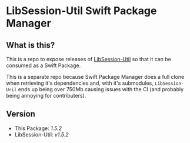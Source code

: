 # LibSession-Util Swift Package Manager

## What is this?
This is a repo to expose releases of [LibSession-Util](https://github.com/session-foundation/libsession-util) so that it can be consumed as a Swift Package.

This is a separate repo because Swift Package Manager does a full clone when retrieving it's dependencies and, with it's submodules, `LibSession-Uril` ends up being over 750Mb causing issues with the CI (and probably being annoying for contributers).

## Version

* This Package: *1.5.2*
* LibSession-Util: *v1.5.2*
